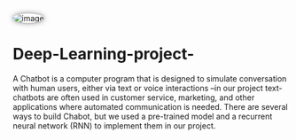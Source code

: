 
<style>
  img {
    border-radius: 50%; /* round the corners */
    box-shadow: 0 0 10px rgba(0,0,0,0.5); /* add a shadow */
  }
</style>

<img src="https://encrypted-tbn0.gstatic.com/images?q=tbn:ANd9GcRg-mh_ANCO0agaI0aDROXaNrLG-5x4pf1A7A&usqp=CAU" alt="image">

# Deep-Learning-project-
A Chatbot is a computer program that is designed to simulate conversation with human users, either via text or voice interactions –in our project text- chatbots are often used in customer service, marketing, and other applications where automated communication is needed.
There are several ways to build Chabot, but we used a pre-trained model and a recurrent neural network (RNN) to implement them in our project.

